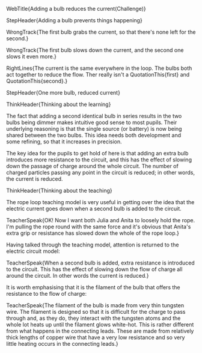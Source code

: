WebTitle{Adding a bulb reduces the current(Challenge)}

StepHeader{Adding a bulb prevents things happening}

WrongTrack{The first bulb grabs the current, so that there's none left for the second.}

WrongTrack{The first bulb slows down the current, and the second one slows it even more.}

RightLines{The current is the same everywhere in the loop. The bulbs both act together to reduce the flow. Ther really isn't a QuotationThis{first} and QuotationThis{second}.}

StepHeader{One more bulb, reduced current}

ThinkHeader{Thinking about the learning}

The fact that adding a second identical bulb in series results in the two bulbs being dimmer makes intuitive good sense to most pupils. Their underlying reasoning is that the single source (or battery) is now being shared between the two bulbs. This idea needs both development and some refining, so that it increases in precision.

The key idea for the pupils to get hold of here is that adding an extra bulb introduces more resistance to the circuit, and this has the effect of slowing down the passage of charge around the whole circuit. The number of charged particles passing any point in the circuit is reduced; in other words, the current is reduced.

ThinkHeader{Thinking about the teaching}

The rope loop teaching model is very useful in getting over the idea that the electric current goes down when a second bulb is added to the circuit.

TeacherSpeak{OK! Now I want both Julia and Anita to loosely hold the rope. I'm pulling the rope round with the same force and it's obvious that Anita's extra grip or resistance has slowed down the whole of the rope loop.}

Having talked through the teaching model, attention is returned to the electric circuit model:

TeacherSpeak{When a second bulb is added, extra resistance is introduced to the circuit. This has the effect of slowing down the flow of charge all around the circuit. In other words the current is reduced.}

It is worth emphasising that it is the filament of the bulb that offers the resistance to the flow of charge:

TeacherSpeak{The filament of the bulb is made from very thin tungsten wire. The filament is designed so that it is difficult for the charge to pass through and, as they do, they interact with the tungsten atoms and the whole lot heats up until the filament glows white-hot. This is rather different from what happens in the connecting leads. These are made from relatively thick lengths of copper wire that have a very low resistance and so very little heating occurs in the connecting leads.}


